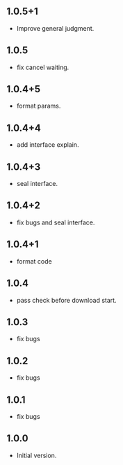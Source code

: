 ## 1.0.5+1
* Improve general judgment.

## 1.0.5
* fix cancel waiting.

## 1.0.4+5
* format params.

## 1.0.4+4
* add interface explain.

## 1.0.4+3
* seal interface.

## 1.0.4+2
* fix bugs and seal interface.

## 1.0.4+1
* format code

## 1.0.4
* pass check before download start.

## 1.0.3
* fix bugs

## 1.0.2
* fix bugs

## 1.0.1
* fix bugs

## 1.0.0

- Initial version.
